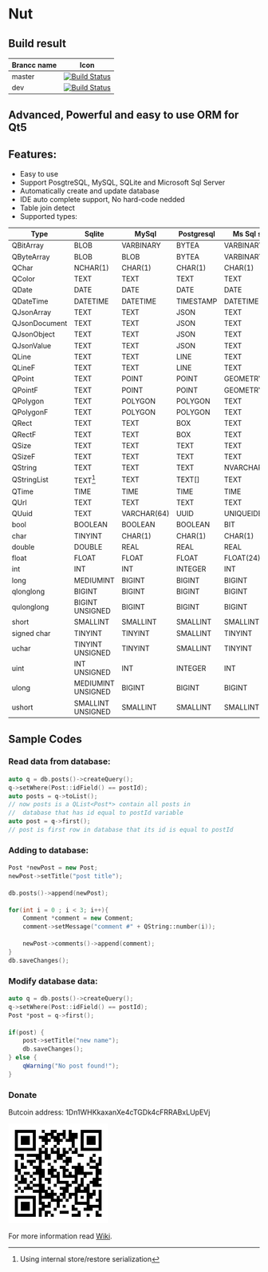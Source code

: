 

# Nut

## Build result
| Brancc name   | Icon  |
| ------------- |:-------------:|
| master        | [![Build Status](https://travis-ci.org/HamedMasafi/Nut.svg?branch=master)](https://travis-ci.org/HamedMasafi/Nut) |
| dev           | [![Build Status](https://travis-ci.org/HamedMasafi/Nut.svg?branch=dev)](https://travis-ci.org/HamedMasafi/Nut) |


## Advanced, Powerful and easy to use ORM for Qt5


## Features:

 - Easy to use
 - Support PosgtreSQL, MySQL, SQLite and Microsoft Sql Server
 - Automatically create and update database
 - IDE auto complete support, No hard-code nedded
 - Table join detect 
 - Supported types:

| Type  | Sqlite | MySql  | Postgresql| Ms Sql server |
|--------|--------|--------|--------|--------|
|  QBitArray  |  BLOB  |  VARBINARY  |  BYTEA  |  VARBINARY (MAX)  |
|  QByteArray  |  BLOB  |  BLOB  |  BYTEA  |  VARBINARY (MAX)  |
|  QChar  |  NCHAR(1)  |  CHAR(1)  |  CHAR(1)  |  CHAR(1)  |
|  QColor  |  TEXT  |  TEXT  |  TEXT  |  TEXT  |
|  QDate  |  DATE  |  DATE  |  DATE  |  DATE  |
|  QDateTime  |  DATETIME  |  DATETIME  |  TIMESTAMP  |  DATETIME  |
|  QJsonArray  |  TEXT  |  TEXT  |  JSON  |  TEXT  |
|  QJsonDocument  |  TEXT  |  TEXT  |  JSON  |  TEXT  |
|  QJsonObject  |  TEXT  |  TEXT  |  JSON  |  TEXT  |
|  QJsonValue  |  TEXT  |  TEXT  |  JSON  |  TEXT  |
|  QLine  |  TEXT  |  TEXT  |  LINE  |  TEXT  |
|  QLineF  |  TEXT  |  TEXT  |  LINE  |  TEXT  |
|  QPoint  |  TEXT  |  POINT  |  POINT  |  GEOMETRY  |
|  QPointF  |  TEXT  |  POINT  |  POINT  |  GEOMETRY  |
|  QPolygon  |  TEXT  |  POLYGON  |  POLYGON  |  TEXT  |
|  QPolygonF  |  TEXT  |  POLYGON  |  POLYGON  |  TEXT  |
|  QRect  |  TEXT  |  TEXT  |  BOX  |  TEXT  |
|  QRectF  |  TEXT  |  TEXT  |  BOX  |  TEXT  |
|  QSize  |  TEXT  |  TEXT  |  TEXT  |  TEXT  |
|  QSizeF  |  TEXT  |  TEXT  |  TEXT  |  TEXT  |
|  QString  |  TEXT  |  TEXT  |  TEXT  |  NVARCHAR(MAX)  |
|  QStringList  |  TEXT[^*]  |  TEXT  |  TEXT[]  |  TEXT  |
|  QTime  |  TIME  |  TIME  |  TIME  |  TIME  |
|  QUrl  |  TEXT  |  TEXT  |  TEXT  |  TEXT  |
|  QUuid  |  TEXT  |  VARCHAR(64)  |  UUID  |  UNIQUEIDENTIFIER  |
|  bool  |  BOOLEAN  |  BOOLEAN  |  BOOLEAN  |  BIT  |
|  char  |  TINYINT  |  CHAR(1)  |  CHAR(1)  |  CHAR(1)  |
|  double  |  DOUBLE  |  REAL  |  REAL  |  REAL  |
|  float  |  FLOAT  |  FLOAT  |  FLOAT  |  FLOAT(24)  |
|  int  |  INT  |  INT  |  INTEGER  |  INT  |
|  long  |  MEDIUMINT  |  BIGINT  |  BIGINT  |  BIGINT  |
|  qlonglong  |  BIGINT  |  BIGINT  |  BIGINT  |  BIGINT  |
|  qulonglong  |  BIGINT UNSIGNED  |  BIGINT  |  BIGINT  |  BIGINT  |
|  short  |  SMALLINT  |  SMALLINT  |  SMALLINT  |  SMALLINT  |
|  signed char  |  TINYINT  |  TINYINT  |  SMALLINT  |  TINYINT  |
|  uchar  |  TINYINT UNSIGNED  |  TINYINT  |  SMALLINT  |  TINYINT  |
|  uint  |  INT UNSIGNED  |  INT  |  INTEGER  |  INT  |
|  ulong  |  MEDIUMINT UNSIGNED  |  BIGINT  |  BIGINT  |  BIGINT  |
|  ushort  |  SMALLINT UNSIGNED  |  SMALLINT  |  SMALLINT  |  SMALLINT  |

[^*]: Using internal store/restore serialization


## Sample Codes
### Read data from database:

```cpp
auto q = db.posts()->createQuery();
q->setWhere(Post::idField() == postId);
auto posts = q->toList();
// now posts is a QList<Post*> contain all posts in
//  database that has id equal to postId variable
auto post = q->first();
// post is first row in database that its id is equal to postId
```

### Adding to database:
```cpp
Post *newPost = new Post;
newPost->setTitle("post title");

db.posts()->append(newPost);

for(int i = 0 ; i < 3; i++){
    Comment *comment = new Comment;
    comment->setMessage("comment #" + QString::number(i));

    newPost->comments()->append(comment);
}
db.saveChanges();
```

### Modify database data:
```cpp
auto q = db.posts()->createQuery();
q->setWhere(Post::idField() == postId);
Post *post = q->first();

if(post) {
    post->setTitle("new name");
    db.saveChanges();
} else {
    qWarning("No post found!");
}
```

### Donate
Butcoin address: 1Dn1WHKkaxanXe4cTGDk4cFRRABxLUpEVj


![Wallet addresst](btc-qr.png)

For more information read [Wiki](wiki).
